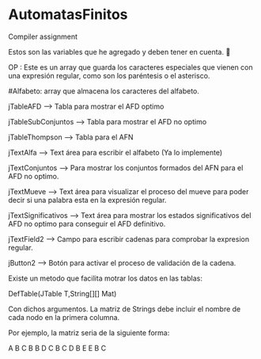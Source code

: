 # AutomatasFinitos
Compiler assignment

Estos son las variables que he agregado y deben tener en cuenta. :peach:

OP : Este es un array que guarda los caracteres especiales que vienen con una expresión regular, como son los paréntesis o el asterisco.

#Alfabeto: array que almacena los caracteres del alfabeto.

jTableAFD --> Tabla para mostrar el AFD optimo

jTableSubConjuntos --> Tabla para mostrar el AFD no optimo

jTableThompson -->  Tabla para el AFN

jTextAlfa -->  Text área para escribir el alfabeto (Ya lo implemente)

jTextConjuntos -->  Para mostrar los conjuntos formados del AFN para el AFD no optimo.

jTextMueve --> Text área para visualizar el proceso del mueve para poder decir si una palabra esta en la expresión regular.

jTextSignificativos -->  Text área para mostrar los estados significativos del AFD no optimo para conseguir el AFD definitivo.

jTextField2 -->  Campo para escribir cadenas para comprobar la expresion regular.

jButton2 -->  Botón para activar el proceso de validación de la cadena.
 
 Existe un metodo que facilita motrar los datos en las tablas:
 
 DefTable(JTable T,String[][] Mat)
 
 Con dichos argumentos. La matriz de Strings debe incluir el nombre de cada nodo en la primera columna.
 
 Por ejemplo, la matriz seria de la siguiente forma:
 
  A B C
  B B D
  C B C
  D B E
  E B C
